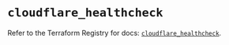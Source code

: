 # `cloudflare_healthcheck`

Refer to the Terraform Registry for docs: [`cloudflare_healthcheck`](https://registry.terraform.io/providers/cloudflare/cloudflare/4.41.0/docs/resources/healthcheck).
